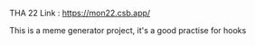 THA 22 Link : https://mon22.csb.app/

This is a meme generator project, it's a good practise for hooks